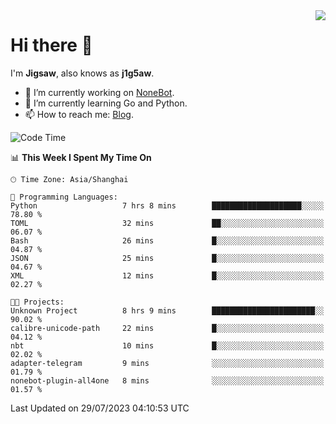 <a href="#">
  <img align="right" src="https://github-readme-stats.vercel.app/api?username=j1g5awi&count_private=true&show_icons=true&title_color=80070B&text_color=B3B3B3&bg_color=212121&icon_color=80070B" />
</a>

# Hi there 👋

I'm **Jigsaw**, also knows as **j1g5aw**.

- 🔭 I’m currently working on [NoneBot](https://github.com/nonebot).
- 🌱 I’m currently learning Go and Python.
- 📫 How to reach me: [Blog](https://blog.maddestroyer.xyz/).

<!--START_SECTION:waka-->
![Code Time](http://img.shields.io/badge/Code%20Time-1%2C167%20hrs%2039%20mins-blue)

📊 **This Week I Spent My Time On** 

```text
🕑︎ Time Zone: Asia/Shanghai

💬 Programming Languages: 
Python                   7 hrs 8 mins        ████████████████████░░░░░   78.80 % 
TOML                     32 mins             ██░░░░░░░░░░░░░░░░░░░░░░░   06.07 % 
Bash                     26 mins             █░░░░░░░░░░░░░░░░░░░░░░░░   04.87 % 
JSON                     25 mins             █░░░░░░░░░░░░░░░░░░░░░░░░   04.67 % 
XML                      12 mins             █░░░░░░░░░░░░░░░░░░░░░░░░   02.27 % 

🐱‍💻 Projects: 
Unknown Project          8 hrs 9 mins        ███████████████████████░░   90.02 % 
calibre-unicode-path     22 mins             █░░░░░░░░░░░░░░░░░░░░░░░░   04.12 % 
nbt                      10 mins             █░░░░░░░░░░░░░░░░░░░░░░░░   02.02 % 
adapter-telegram         9 mins              ░░░░░░░░░░░░░░░░░░░░░░░░░   01.79 % 
nonebot-plugin-all4one   8 mins              ░░░░░░░░░░░░░░░░░░░░░░░░░   01.57 % 
```


 Last Updated on 29/07/2023 04:10:53 UTC
<!--END_SECTION:waka-->
